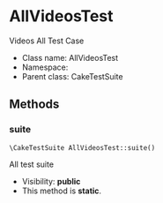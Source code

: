AllVideosTest
===============

Videos All Test Case




* Class name: AllVideosTest
* Namespace: 
* Parent class: CakeTestSuite







Methods
-------


### suite

    \CakeTestSuite AllVideosTest::suite()

All test suite



* Visibility: **public**
* This method is **static**.



